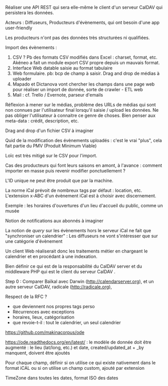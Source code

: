 Réaliser une API REST qui sera elle-même le client d'un serveur CalDAV qui persistera les données. 

Acteurs : Diffuseurs, Producteurs d'évènements, qui ont besoin d'une app user-friendly

Les producteurs n'ont pas des données très structurées ni qualifiées. 

Import des évènements : 

1. CSV ? Pb des formats CSV modifiés dans Excel : charset, format, etc. Akéneo a fait un module export CSV propre depuis un mauvais format.
2. Interface Web datable saisie au format tabulaire
3. Web formulaire. pb: bcp de champ à saisir. Drag and drop de médias à uploader
4. Mapado et Dictanova vont chercher les champs dans une page web pour réaliser un import de donnée, sorte de crawler - ETL web
5. Mail : cf. Trello / Evernote, parseur d'emails

Réflexion à mener sur le médias, problème des URLs de médias qui sont non connues par l'utilisateur final lorsqu'il saisie / upload les données. Ne pas obliger l'utilisateur à connaitre ce genre de choses. Bien penser aux meta-data : crédit, description, etc.

Drag and drop d'un fichier CSV à imaginer

Quid de la modification des évènements uploadés : c'est le vrai "plus", cela fait partie du PMV (Produit Minimum Viable)

Loïc est très mitigé sur le CSV pour l'import.

Cas des producteurs qui font leurs saisons en amont, à l'avance : comment importer en masse puis revenir modifier ponctuellement ?

L'ID unique ne peut être produit que par la machine.

La norme iCal prévoit de nombreux tags par défaut : location, etc. L'extension x-ABC d'un évènement iCal est à choisir avec discernement.

Exemple : les horaires d'ouvertures  d'un lieu d'accueil du public, comme un musée 

Notion de notifications aux abonnés à imaginer

La notion de _query_ sur les évènements hors le serveur iCal ne fait que "synchroniser un calendrier" : Les diffuseurs ne vont s'intéresser que sur une catégorie d'évènement

Un client Web réaliserait donc les traitements métier en chargeant le calendrier et en procédant à une indexation.

Bien définir ce qui est de la responsabilité du CalDAV server
 et du middleware PHP qui est le client du serveur CalDAV .

Step 0 : Comparer Baïkal avec Darwin (http://calendarserver.org), et un autre serveur CalDAV, radicale (http://radicale.org), 

Respect de la RFC ?

- que deviennent nos propres tags perso
- Récurrences avec exceptions
- horaires, lieux, catégorisation
- que revoie-t-il : tout le calendrier, un seul calendrier

https://github.com/makinacorpus/ode

https://ode.readthedocs.org/en/latest/ : le modèle de donnée doit être augmenté : le lieu (lat/long, etc.) et date, created/updated_at + _by manquent, doivent être ajoutés

Pour chaque champ, définir si on utilise ce qui existe nativement dans le format iCAL ou si on utilise un champ custom, ajouté par extension

TimeZone dans toutes les dates, format ISO des dates